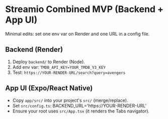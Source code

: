 # Streamio Combined MVP (Backend + App UI)

Minimal edits: set one env var on Render and one URL in a config file.

## Backend (Render)
1) Deploy `backend/` to Render (Node).
2) Add env var: `TMDB_API_KEY=YOUR_TMDB_V3_KEY`
3) Test: `https://YOUR-RENDER-URL/search?query=avengers`

## App UI (Expo/React Native)
- Copy `app/src/` into your project's `src/` (merge/replace).
- Set `src/config.ts`: BACKEND_URL='https://YOUR-RENDER-URL'
- Ensure your root uses `src/App.tsx` (it renders the Tabs navigator).